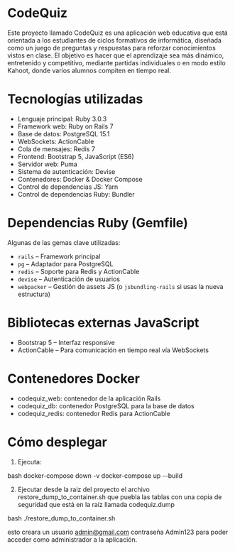 # CodeQuiz

Este proyecto llamado CodeQuiz es una aplicación web educativa que está orientada a los estudiantes de ciclos formativos de informática, diseñada como un juego de preguntas y respuestas para reforzar conocimientos vistos en clase. El objetivo es hacer que el aprendizaje sea más dinámico, entretenido y competitivo, mediante partidas individuales o en modo estilo Kahoot, donde varios alumnos compiten en tiempo real.

# Tecnologías utilizadas

- Lenguaje principal: Ruby 3.0.3
- Framework web: Ruby on Rails 7
- Base de datos: PostgreSQL 15.1
- WebSockets: ActionCable
- Cola de mensajes: Redis 7
- Frontend: Bootstrap 5, JavaScript (ES6)
- Servidor web: Puma
- Sistema de autenticación: Devise
- Contenedores: Docker & Docker Compose
- Control de dependencias JS: Yarn
- Control de dependencias Ruby: Bundler

# Dependencias Ruby (Gemfile)

Algunas de las gemas clave utilizadas:

- `rails` – Framework principal
- `pg` – Adaptador para PostgreSQL
- `redis` – Soporte para Redis y ActionCable
- `devise` – Autenticación de usuarios
- `webpacker` – Gestión de assets JS (o `jsbundling-rails` si usas la nueva estructura)


# Bibliotecas externas JavaScript

- Bootstrap 5 – Interfaz responsive
- ActionCable – Para comunicación en tiempo real vía WebSockets


# Contenedores Docker

- codequiz_web: contenedor de la aplicación Rails
- codequiz_db: contenedor PostgreSQL para la base de datos
- codequiz_redis: contenedor Redis para ActionCable

# Cómo desplegar
1. Ejecuta:

bash
docker-compose down -v
docker-compose up --build

2. Ejecutar desde la raiz del proyecto el archivo restore_dump_to_container.sh que puebla las tablas con una copia de seguridad que está en la raíz llamada codequiz.dump

bash
./restore_dump_to_container.sh

esto creara un usuario admin@gmail.com contraseña Admin123 para poder acceder como administrador a la aplicación.

